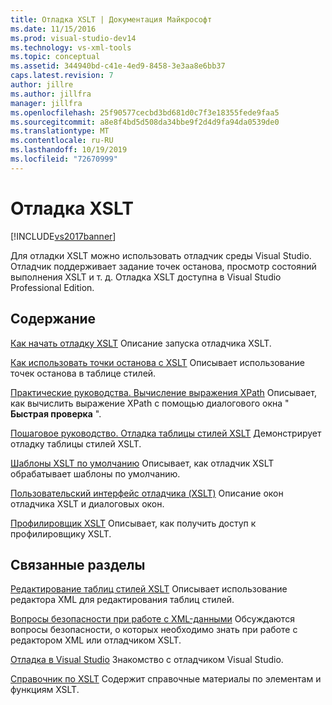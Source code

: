 ```yaml
---
title: Отладка XSLT | Документация Майкрософт
ms.date: 11/15/2016
ms.prod: visual-studio-dev14
ms.technology: vs-xml-tools
ms.topic: conceptual
ms.assetid: 344940bd-c41e-4ed9-8458-3e3aa8e6bb37
caps.latest.revision: 7
author: jillre
ms.author: jillfra
manager: jillfra
ms.openlocfilehash: 25f90577cecbd3bd681d0c7f3e18355fede9faa5
ms.sourcegitcommit: a8e8f4bd5d508da34bbe9f2d4d9fa94da0539de0
ms.translationtype: MT
ms.contentlocale: ru-RU
ms.lasthandoff: 10/19/2019
ms.locfileid: "72670999"
---
```

# <a name="debug-xslt"></a>Отладка XSLT
[!INCLUDE[vs2017banner](../includes/vs2017banner.md)]

Для отладки XSLT можно использовать отладчик среды Visual Studio. Отладчик поддерживает задание точек останова, просмотр состояний выполнения XSLT и т. д. Отладка XSLT доступна в Visual Studio Professional Edition.

## <a name="in-this-section"></a>Содержание

 [Как начать отладку XSLT](../xml-tools/how-to-start-debugging-xslt.md) Описание запуска отладчика XSLT.

 [Как использовать точки останова с XSLT](../xml-tools/how-to-use-breakpoints-with-xslt.md) Описывает использование точек останова в таблице стилей.

 [Практические руководства. Вычисление выражения XPath](../xml-tools/how-to-evaluate-an-xpath-expression.md) Описывает, как вычислить выражение XPath с помощью диалогового окна " **Быстрая проверка** ".

 [Пошаговое руководство. Отладка таблицы стилей XSLT](../xml-tools/walkthrough-debug-an-xslt-style-sheet.md) Демонстрирует отладку таблицы стилей XSLT.

 [Шаблоны XSLT по умолчанию](../xml-tools/xslt-default-templates.md) Описывает, как отладчик XSLT обрабатывает шаблоны по умолчанию.

 [Пользовательский интерфейс отладчика (XSLT)](../xml-tools/debugger-user-interface-xslt.md) Описание окон отладчика XSLT и диалоговых окон.

 [Профилировщик XSLT](../xml-tools/xslt-profiler.md) Описывает, как получить доступ к профилировщику XSLT.

## <a name="related-sections"></a>Связанные разделы
 [Редактирование таблиц стилей XSLT](../xml-tools/editing-xslt-style-sheets.md) Описывает использование редактора XML для редактирования таблиц стилей.

 [Вопросы безопасности при работе с XML-данными](../xml-tools/security-considerations-when-working-with-xml-data.md) Обсуждаются вопросы безопасности, о которых необходимо знать при работе с редактором XML или отладчиком XSLT.

 [Отладка в Visual Studio](../debugger/debugging-in-visual-studio.md) Знакомство с отладчиком Visual Studio.

 [Справочник по XSLT](https://msdn.microsoft.com/678bcd68-cbbb-4be5-9dd2-40f94488a1cf) Содержит справочные материалы по элементам и функциям XSLT.
